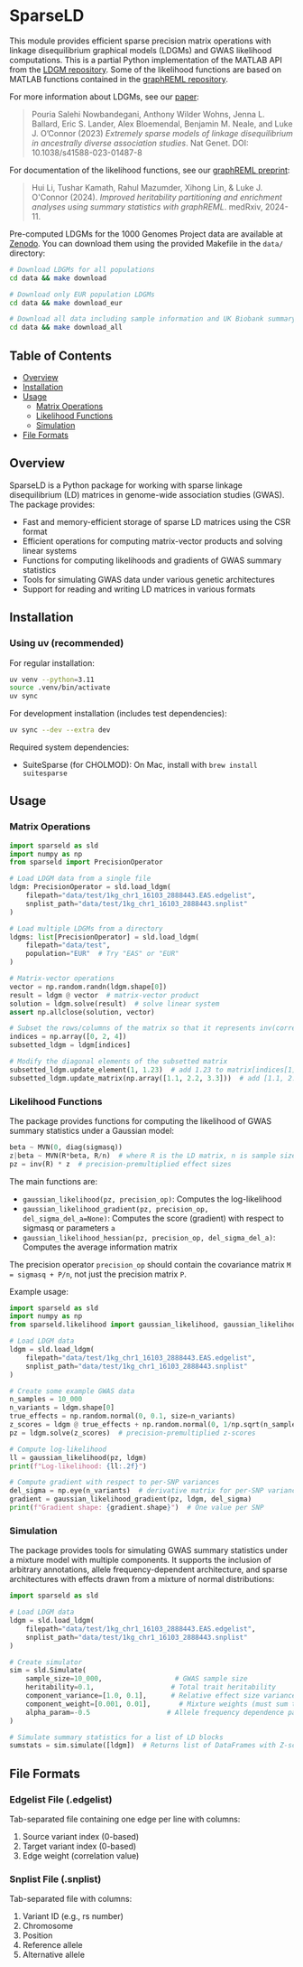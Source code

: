 # SparseLD

This module provides efficient sparse precision matrix operations with linkage disequilibrium graphical models (LDGMs) and GWAS likelihood computations. This is a partial Python implementation of the MATLAB API from the [LDGM repository](https://github.com/awohns/ldgm). Some of the likelihood functions are based on MATLAB functions contained in the [graphREML repository](https://github.com/huilisabrina/graphREML). 

For more information about LDGMs, see our [paper](https://pubmed.ncbi.nlm.nih.gov/37640881/):
> Pouria Salehi Nowbandegani, Anthony Wilder Wohns, Jenna L. Ballard, Eric S. Lander, Alex Bloemendal, Benjamin M. Neale, and Luke J. O’Connor (2023) _Extremely sparse models of linkage disequilibrium in ancestrally diverse association studies_. Nat Genet. DOI: 10.1038/s41588-023-01487-8

For documentation of the likelihood functions, see our [graphREML preprint](https://www.medrxiv.org/content/10.1101/2024.11.04.24316716v1):
>Hui Li, Tushar Kamath, Rahul Mazumder, Xihong Lin, & Luke J. O'Connor (2024). _Improved heritability partitioning and enrichment analyses using summary statistics with graphREML_. medRxiv, 2024-11.


Pre-computed LDGMs for the 1000 Genomes Project data are available at [Zenodo](https://zenodo.org/records/8157131). You can download them using the provided Makefile in the `data/` directory:

```bash
# Download LDGMs for all populations
cd data && make download

# Download only EUR population LDGMs
cd data && make download_eur

# Download all data including sample information and UK Biobank summary statistics
cd data && make download_all
```

## Table of Contents
- [Overview](#overview)
- [Installation](#installation)
- [Usage](#usage)
  - [Matrix Operations](#matrix-operations)
  - [Likelihood Functions](#likelihood-functions)
  - [Simulation](#simulation)
- [File Formats](#file-formats)

## Overview

SparseLD is a Python package for working with sparse linkage disequilibrium (LD) matrices in genome-wide association studies (GWAS). The package provides:

- Fast and memory-efficient storage of sparse LD matrices using the CSR format
- Efficient operations for computing matrix-vector products and solving linear systems
- Functions for computing likelihoods and gradients of GWAS summary statistics
- Tools for simulating GWAS data under various genetic architectures
- Support for reading and writing LD matrices in various formats

## Installation

### Using uv (recommended)

For regular installation:
```bash
uv venv --python=3.11
source .venv/bin/activate
uv sync
```

For development installation (includes test dependencies):
```bash
uv sync --dev --extra dev
```

Required system dependencies:
- SuiteSparse (for CHOLMOD): On Mac, install with `brew install suitesparse`

## Usage

### Matrix Operations

```python
import sparseld as sld
import numpy as np
from sparseld import PrecisionOperator

# Load LDGM data from a single file
ldgm: PrecisionOperator = sld.load_ldgm(
    filepath="data/test/1kg_chr1_16103_2888443.EAS.edgelist",
    snplist_path="data/test/1kg_chr1_16103_2888443.snplist"
)

# Load multiple LDGMs from a directory
ldgms: list[PrecisionOperator] = sld.load_ldgm(
    filepath="data/test",
    population="EUR"  # Try "EAS" or "EUR"
)

# Matrix-vector operations
vector = np.random.randn(ldgm.shape[0])
result = ldgm @ vector  # matrix-vector product
solution = ldgm.solve(result)  # solve linear system
assert np.allclose(solution, vector)

# Subset the rows/columns of the matrix so that it represents inv(correlation_matrix[indices, indices])
indices = np.array([0, 2, 4])
subsetted_ldgm = ldgm[indices]

# Modify the diagonal elements of the subsetted matrix
subsetted_ldgm.update_element(1, 1.23)  # add 1.23 to matrix[indices[1], indices[1]]
subsetted_ldgm.update_matrix(np.array([1.1, 2.2, 3.3]))  # add [1.1, 2.2, 3.3] to diagonal of matrix[indices, indices]

```

### Likelihood Functions

The package provides functions for computing the likelihood of GWAS summary statistics under a Gaussian model:

```python
beta ~ MVN(0, diag(sigmasq))
z|beta ~ MVN(R*beta, R/n)  # where R is the LD matrix, n is sample size
pz = inv(R) * z  # precision-premultiplied effect sizes
```

The main functions are:

- `gaussian_likelihood(pz, precision_op)`: Computes the log-likelihood
- `gaussian_likelihood_gradient(pz, precision_op, del_sigma_del_a=None)`: Computes the score (gradient) with respect to sigmasq or parameters `a`
- `gaussian_likelihood_hessian(pz, precision_op, del_sigma_del_a)`: Computes the average information matrix

The precision operator `precision_op` should contain the covariance matrix `M = sigmasq + P/n`, not just the precision matrix `P`.

Example usage:

```python
import sparseld as sld
import numpy as np
from sparseld.likelihood import gaussian_likelihood, gaussian_likelihood_gradient

# Load LDGM data
ldgm = sld.load_ldgm(
    filepath="data/test/1kg_chr1_16103_2888443.EAS.edgelist",
    snplist_path="data/test/1kg_chr1_16103_2888443.snplist"
)

# Create some example GWAS data
n_samples = 10_000
n_variants = ldgm.shape[0]
true_effects = np.random.normal(0, 0.1, size=n_variants)
z_scores = ldgm @ true_effects + np.random.normal(0, 1/np.sqrt(n_samples), size=n_variants)
pz = ldgm.solve(z_scores)  # precision-premultiplied z-scores

# Compute log-likelihood
ll = gaussian_likelihood(pz, ldgm)
print(f"Log-likelihood: {ll:.2f}")

# Compute gradient with respect to per-SNP variances
del_sigma = np.eye(n_variants)  # derivative matrix for per-SNP variances
gradient = gaussian_likelihood_gradient(pz, ldgm, del_sigma)
print(f"Gradient shape: {gradient.shape}")  # One value per SNP
```

### Simulation

The package provides tools for simulating GWAS summary statistics under a mixture model with multiple components. It supports the inclusion of arbitrary annotations, allele frequency-dependent architecture, and sparse architectures with effects drawn from a mixture of normal distributions:

```python
import sparseld as sld

# Load LDGM data
ldgm = sld.load_ldgm(
    filepath="data/test/1kg_chr1_16103_2888443.EAS.edgelist",
    snplist_path="data/test/1kg_chr1_16103_2888443.snplist"
)

# Create simulator
sim = sld.Simulate(
    sample_size=10_000,                  # GWAS sample size
    heritability=0.1,                   # Total trait heritability
    component_variance=[1.0, 0.1],      # Relative effect size variance for each component
    component_weight=[0.001, 0.01],       # Mixture weights (must sum to ≤ 1)
    alpha_param=-0.5                   # Allele frequency dependence parameter
)

# Simulate summary statistics for a list of LD blocks
sumstats = sim.simulate([ldgm])  # Returns list of DataFrames with Z-scores
```


## File Formats

### Edgelist File (.edgelist)

Tab-separated file containing one edge per line with columns:
1. Source variant index (0-based)
2. Target variant index (0-based)
3. Edge weight (correlation value)

### Snplist File (.snplist)

Tab-separated file with columns:
1. Variant ID (e.g., rs number)
2. Chromosome
3. Position
4. Reference allele
5. Alternative allele
